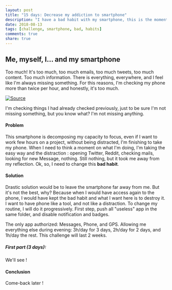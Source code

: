 ```yaml
---
layout: post
title: "15 days: Decrease my addiction to smartphone"
description: "I have a bad habit with my smartphone, this is the moment to do something."
date: 2018-08-13
tags: [challenge, smartphone, bad, habits]
comments: true
share: true
---
```



## Me, myself, I... and my smartphone

Too much! It's too much, too much emails, too much tweets, too much content. Too much information. There is everything, everywhere, and I feel like I'm always missing something. For this reasons, I'm checking my phone more than twice per hour, and honestly, it's too much. 

[![Source](https://cdn.dribbble.com/users/982094/screenshots/3875776/cover.jpg)](https://dribbble.com/shots/3875776-Message)

I'm checking things I had already checked previously, just to be sure I'm not missing something, but you know what? I'm not missing anything. 

#### Problem
This smartphone is decomposing my capacity to focus, even if I want to work few hours on a project, without being distracted, I'm finishing to take my phone. When I need to think a moment on what I'm doing, I'm taking the easy way and the distraction : opening Twitter, Reddit, checking mails, looking for new Message, nothing. Still nothing, but it took me away from my reflection. Ok, so, I need to change this **bad habit**. 

#### Solution
Drastic solution would be to leave the smartphone far away from me. But it's not the best, why? Because when I would have access again to the phone, I would have kept the bad habit and what I want here is to destroy it. I want to have phone like a tool, and not like a distraction. To change my routine, I will do it progressively. First step, push all "useless" app in the same folder, and disable notification and badges. 

The only app authorized: Messages, Phone, and GPS.
Allowing me everything else during evening: 3h/day for 3 days, 2h/day for 2 days, and 1h/day the rest. This challenge will last 2 weeks.

##### First part (3 days):
We'll see !

#### Conclusion
Come-back later !
